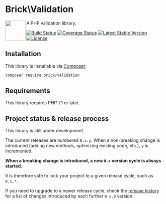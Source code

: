 # Brick\Validation

<img src="https://raw.githubusercontent.com/brick/brick/master/logo.png" alt="" align="left" height="64">

A PHP validation library.

[![Build Status](https://secure.travis-ci.org/brick/validation.svg?branch=master)](http://travis-ci.org/brick/validation)
[![Coverage Status](https://coveralls.io/repos/github/brick/validation/badge.svg?branch=master)](https://coveralls.io/github/brick/validation?branch=master)
[![Latest Stable Version](https://poser.pugx.org/brick/validation/v/stable)](https://packagist.org/packages/brick/validation)
[![License](https://img.shields.io/badge/license-MIT-blue.svg)](http://opensource.org/licenses/MIT)

## Installation

This library is installable via [Composer](https://getcomposer.org/):

```bash
composer require brick/validation
```

## Requirements

This library requires PHP 7.1 or later.

## Project status & release process

This library is still under development.

The current releases are numbered `0.x.y`. When a non-breaking change is introduced (adding new methods, optimizing existing code, etc.), `y` is incremented.

**When a breaking change is introduced, a new `0.x` version cycle is always started.**

It is therefore safe to lock your project to a given release cycle, such as `0.1.*`.

If you need to upgrade to a newer release cycle, check the [release history](https://github.com/brick/validation/releases) for a list of changes introduced by each further `0.x.0` version.

